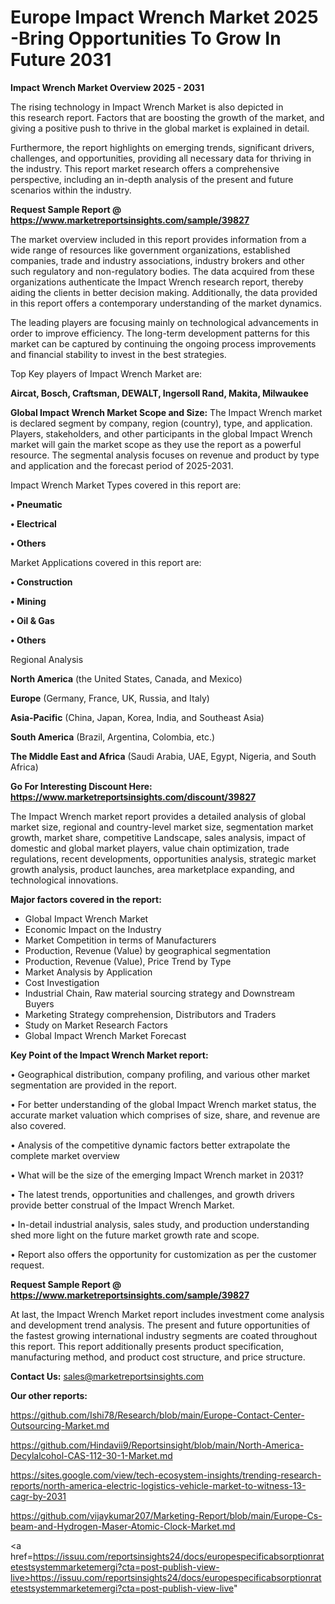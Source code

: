 # Europe Impact Wrench Market 2025 -Bring Opportunities To Grow In Future 2031

<Strong> Impact Wrench Market Overview 2025 - 2031</strong>

The rising technology in Impact Wrench Market is also depicted in this research report. Factors that are boosting the growth of the market, and giving a positive push to thrive in the global market is explained in detail.

Furthermore, the report highlights on emerging trends, significant drivers, challenges, and opportunities, providing all necessary data for thriving in the industry. This report market research offers a comprehensive perspective, including an in-depth analysis of the present and future scenarios within the industry.

<strong>Request Sample Report @ <a href=https://www.marketreportsinsights.com/sample/39827>https://www.marketreportsinsights.com/sample/39827</a></strong>

The market overview included in this report provides information from a wide range of resources like government organizations, established companies, trade and industry associations, industry brokers and other such regulatory and non-regulatory bodies. The data acquired from these organizations authenticate the Impact Wrench research report, thereby aiding the clients in better decision making. Additionally, the data provided in this report offers a contemporary understanding of the market dynamics.

The leading players are focusing mainly on technological advancements in order to improve efficiency. The long-term development patterns for this market can be captured by continuing the ongoing process improvements and financial stability to invest in the best strategies.

Top Key players of Impact Wrench Market are:

<strong>Aircat, Bosch, Craftsman, DEWALT, Ingersoll Rand, Makita, Milwaukee</strong>

<strong><b>Global Impact Wrench Market Scope and Size:</b></strong>
The Impact Wrench market is declared segment by company, region (country), type, and application. Players, stakeholders, and other participants in the global Impact Wrench market will gain the market scope as they use the report as a powerful resource. The segmental analysis focuses on revenue and product by type and application and the forecast period of 2025-2031.

Impact Wrench Market Types covered in this report are:

<strong>•  Pneumatic

•  Electrical

•  Others</strong>

Market Applications covered in this report are:

<strong>•  Construction

•  Mining

•  Oil & Gas

•  Others</strong> 

Regional Analysis

<strong>North America</strong> (the United States, Canada, and Mexico)

<strong>Europe</strong> (Germany, France, UK, Russia, and Italy)

<strong>Asia-Pacific</strong> (China, Japan, Korea, India, and Southeast Asia)

<strong>South America</strong> (Brazil, Argentina, Colombia, etc.)

<strong>The Middle East and Africa</strong> (Saudi Arabia, UAE, Egypt, Nigeria, and South Africa)

<strong>Go For Interesting Discount Here: <a href=https://www.marketreportsinsights.com/discount/39827>https://www.marketreportsinsights.com/discount/39827</a></strong>

The Impact Wrench market report provides a detailed analysis of global market size, regional and country-level market size, segmentation market growth, market share, competitive Landscape, sales analysis, impact of domestic and global market players, value chain optimization, trade regulations, recent developments, opportunities analysis, strategic market growth analysis, product launches, area marketplace expanding, and technological innovations.

<strong><b>Major factors covered in the report:</b></strong>
<ul>
  <li>Global Impact Wrench Market </li>
  <li>Economic Impact on the Industry</li>
  <li>Market Competition in terms of Manufacturers</li>
  <li>Production, Revenue (Value) by geographical segmentation</li>
  <li>Production, Revenue (Value), Price Trend by Type</li>
  <li>Market Analysis by Application</li>
  <li>Cost Investigation</li>
  <li>Industrial Chain, Raw material sourcing strategy and Downstream Buyers</li>
  <li>Marketing Strategy comprehension, Distributors and Traders</li>
  <li>Study on Market Research Factors</li>
  <li>Global Impact Wrench Market Forecast</li>
</ul>

<strong><b>Key Point of the Impact Wrench Market report:</b></strong>

• Geographical distribution, company profiling, and various other market segmentation are provided in the report.

• For better understanding of the global Impact Wrench market status, the accurate market valuation which comprises of size, share, and revenue are also covered.

• Analysis of the competitive dynamic factors better extrapolate the complete market overview

• What will be the size of the emerging Impact Wrench market in 2031?

• The latest trends, opportunities and challenges, and growth drivers provide better construal of the Impact Wrench Market.

• In-detail industrial analysis, sales study, and production understanding shed more light on the future market growth rate and scope.

• Report also offers the opportunity for customization as per the customer request.

<strong>Request Sample Report @ <a href=https://www.marketreportsinsights.com/sample/39827>https://www.marketreportsinsights.com/sample/39827</a></strong>

At last, the Impact Wrench Market report includes investment come analysis and development trend analysis. The present and future opportunities of the fastest growing international industry segments are coated throughout this report. This report additionally presents product specification, manufacturing method, and product cost structure, and price structure.

<strong>Contact Us:</strong>
sales@marketreportsinsights.com

<strong>Our other reports:</strong>

<a href=https://github.com/Ishi78/Research/blob/main/Europe-Contact-Center-Outsourcing-Market.md>https://github.com/Ishi78/Research/blob/main/Europe-Contact-Center-Outsourcing-Market.md</a>

<a href=https://github.com/Hindavii9/Reportsinsight/blob/main/North-America-Decylalcohol-CAS-112-30-1-Market.md>https://github.com/Hindavii9/Reportsinsight/blob/main/North-America-Decylalcohol-CAS-112-30-1-Market.md</a>

<a href=https://sites.google.com/view/tech-ecosystem-insights/trending-research-reports/north-america-electric-logistics-vehicle-market-to-witness-13-cagr-by-2031>https://sites.google.com/view/tech-ecosystem-insights/trending-research-reports/north-america-electric-logistics-vehicle-market-to-witness-13-cagr-by-2031</a>

<a href=https://github.com/vijaykumar207/Marketing-Report/blob/main/Europe-Cs-beam-and-Hydrogen-Maser-Atomic-Clock-Market.md>https://github.com/vijaykumar207/Marketing-Report/blob/main/Europe-Cs-beam-and-Hydrogen-Maser-Atomic-Clock-Market.md</a>

<a href=https://issuu.com/reportsinsights24/docs/europespecificabsorptionratetestsystemmarketemergi?cta=post-publish-view-live>https://issuu.com/reportsinsights24/docs/europespecificabsorptionratetestsystemmarketemergi?cta=post-publish-view-live</a>"

